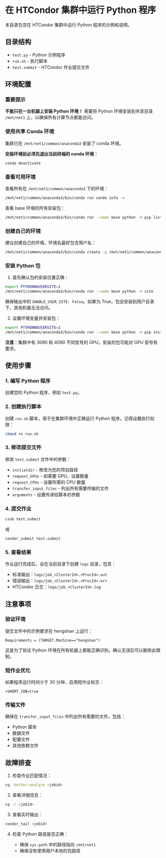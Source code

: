 # 在 HTCondor 集群中运行 Python 程序

本目录包含在 HTCondor 集群中运行 Python 程序的示例和说明。

## 目录结构

- `test.py` - Python 示例程序
- `run.sh` - 执行脚本
- `test.submit` - HTCondor 作业提交文件

## 环境配置

### 重要提示

**不能只在一台机器上安装 Python 环境！** 需要将 Python 环境安装到共享目录 `/mnt/net1` 上，以确保所有计算节点都能访问。

### 使用共享 Conda 环境

集群已在 `/mnt/net1/common/anaconda3` 安装了 conda 环境。

**安装环境前必须先退出当前终端的 conda 环境：**

```bash
conda deactivate
```

### 查看可用环境

查看所有在 `/mnt/net1/common/anaconda3` 下的环境：

```bash
/mnt/net1/common/anaconda3/bin/conda run conda info -e
```

查看 base 环境的所有安装包：

```bash
/mnt/net1/common/anaconda3/bin/conda run --name base python -m pip list
```

### 创建自己的环境

建议创建自己的环境，环境名最好包含用户名：

```bash
/mnt/net1/common/anaconda3/bin/conda create -p /mnt/net1/common/anaconda3/envs/username_env python=3.12
```

### 安装 Python 包

1. 首先确认包的安装位置正确：

```bash
export PYTHONNOUSERSITE=1
/mnt/net1/common/anaconda3/bin/conda run --name base python -m site
```

确保输出中的 `ENABLE_USER_SITE: False`。如果为 True，包会安装到用户目录下，其他机器无法访问。

2. 设置环境变量并安装包：

```bash
export PYTHONNOUSERSITE=1
/mnt/net1/common/anaconda3/bin/conda run --name base python -m pip install xxx
```

**注意**：集群中有 3090 和 4090 不同型号的 GPU，安装的包可能对 GPU 型号有要求。

## 使用步骤

### 1. 编写 Python 程序

创建您的 Python 程序，例如 `test.py`。

### 2. 创建执行脚本

创建 `run.sh` 脚本，用于在集群环境中正确运行 Python 程序。记得设置执行权限：

```bash
chmod +x run.sh
```

### 3. 修改提交文件

修改 `test.submit` 文件中的参数：

- `initialdir` - 修改为您的项目路径
- `request_GPUs` - 如需要 GPU，设置数量
- `request_CPUs` - 设置所需的 CPU 数量
- `transfer_input_files` - 列出所有需要传输的文件
- `arguments` - 设置传递给脚本的参数

### 4. 提交作业

```bash
csub test.submit
```

或

```bash
condor_submit test.submit
```

### 5. 查看结果

作业运行完成后，会在当前目录下创建 `logs` 目录，包含：

- 标准输出：`logs/job_<ClusterId>.<ProcId>.out`
- 错误输出：`logs/job_<ClusterId>.<ProcId>.err`
- HTCondor 日志：`logs/job_<ClusterId>.log`

## 注意事项

### 验证环境

提交文件中的示例要求在 hengshan 上运行：

```
Requirements = (TARGET.Machine=="hengshan")
```

这是为了验证 Python 环境在所有机器上都能正确识别。确认无误后可以删除此限制。

### 短作业优化

如果程序运行时间少于 30 分钟，启用短作业标志：

```
+SHORT_JOB=true
```

### 传输文件

确保在 `transfer_input_files` 中列出所有需要的文件，包括：

- Python 脚本
- 数据文件
- 配置文件
- 其他依赖文件

## 故障排查

1. 检查作业匹配情况：

```bash
cq -better-analyze <jobid>
```

2. 查看详细信息：

```bash
cq -l <jobid>
```

3. 查看实时输出：

```bash
condor_tail <jobid>
```

4. 检查 Python 路径是否正确：

   - 确保 `sys.path` 中的路径指向 `/mnt/net1`
   - 确保没有使用用户本地的包路径